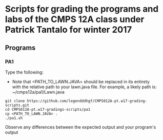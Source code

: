 # Scripts for grading the programs and labs of the CMPS 12A class under Patrick Tantalo for winter 2017

## Programs
### PA1
Type the following:

* Note that \<PATH_TO_LAWN.JAVA> should be replaced in its entirety with the relative path to your lawn.java file.
  For example, a likely path is:
  ~/cmps12a/pa1/Lawn.java
```
git clone https://github.com/legendddhgf/CMPS012A-pt.w17-grading-scripts.git
cd CMPS012A-pt.w17-gradings-scripts/pa1
cp <PATH_TO_LAWN.JAVA> .
./pa1.sh
```
Observe any differences between the expected output and your program's output
